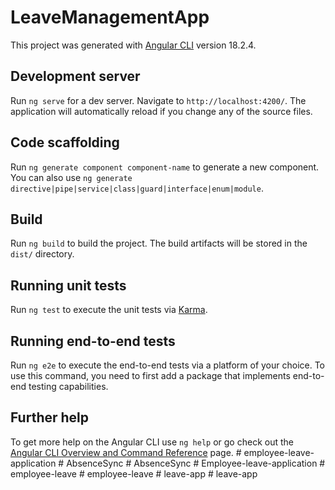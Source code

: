 # LeaveManagementApp

This project was generated with [Angular CLI](https://github.com/angular/angular-cli) version 18.2.4.

## Development server

Run `ng serve` for a dev server. Navigate to `http://localhost:4200/`. The application will automatically reload if you change any of the source files.

## Code scaffolding

Run `ng generate component component-name` to generate a new component. You can also use `ng generate directive|pipe|service|class|guard|interface|enum|module`.

## Build

Run `ng build` to build the project. The build artifacts will be stored in the `dist/` directory.

## Running unit tests

Run `ng test` to execute the unit tests via [Karma](https://karma-runner.github.io).

## Running end-to-end tests

Run `ng e2e` to execute the end-to-end tests via a platform of your choice. To use this command, you need to first add a package that implements end-to-end testing capabilities.

## Further help

To get more help on the Angular CLI use `ng help` or go check out the [Angular CLI Overview and Command Reference](https://angular.dev/tools/cli) page.
#   e m p l o y e e - l e a v e - a p p l i c a t i o n  
 #   A b s e n c e S y n c  
 #   A b s e n c e S y n c  
 #   E m p l o y e e - l e a v e - a p p l i c a t i o n  
 #   e m p l o y e e - l e a v e  
 #   e m p l o y e e - l e a v e  
 #   l e a v e - a p p  
 #   l e a v e - a p p  
 